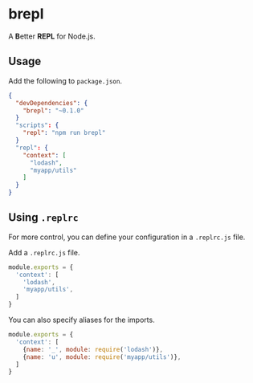 # brepl

A **B**etter **REPL** for Node.js.


## Usage

Add the following to `package.json`.

```json
{
  "devDependencies": {
    "brepl": "~0.1.0"
  }
  "scripts": {
    "repl": "npm run brepl"
  }
  "repl": {
    "context": [
      "lodash",
      "myapp/utils"
    ]
  }
}
```


## Using `.replrc`

For more control, you can define your configuration in a `.replrc.js` file.

Add a `.replrc.js` file.

```js
module.exports = {
  'context': [
    'lodash',
    'myapp/utils',
  ]
}
```

You can also specify aliases for the imports.

```js
module.exports = {
  'context': [
    {name: '_', module: require('lodash')},
    {name: 'u', module: require('myapp/utils')},
  ]
}
```

